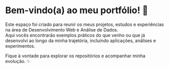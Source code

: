 # Bem-vindo(a) ao meu portfólio! 🚀  

Este espaço foi criado para reunir os meus projetos, estudos e experiências na área de Desenvolvimento Web e Análise de Dados.  
Aqui vocês encontrarão exemplos práticos do que venho ou que já desenvolvi ao longo da minha trajetória, incluindo aplicações, análises e experimentos.  

Fique à vontade para explorar os repositórios e acompanhar minha evolução. ✨  
